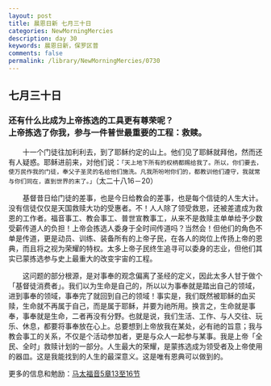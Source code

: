 ```yaml
---
layout: post
title: 晨恩日新 七月三十日
categories: NewMorningMercies
description: day 30
keywords: 晨恩日新，保罗区普
comments: false
permalink: /library/NewMorningMercies/0730
---
```


## 七月三十日

### 还有什么比成为上帝拣选的工具更有尊荣呢？ <br> 上帝拣选了你我，参与一件普世最重要的工程：救赎。

&emsp;&emsp;十一个门徒往加利利去，到了耶稣约定的山上。他们见了耶稣就拜他，然而还有人疑惑。耶稣进前来，对他们说：`「天上地下所有的权柄都赐给我了。所以，你们要去，使万民作我的门徒，奉父子圣灵的名给他们施洗。凡我所吩咐你们的，都教训他们遵守，我就常与你们同在，直到世界的末了。」`（太二十八16－20）

&emsp;&emsp;基督昔日给门徒的差事，也是今日给教会的差事，也是每个信徒的人生大计。没有信徒仅仅是天国救赎大功的受惠者。不！人人除了领受救恩，还被差遣成为救恩的工作者。福音事工、教会事工、普世宣教事工，从来不是救赎主单单给予少数受薪传道人的负担！上帝会拣选人委身于全时间传道吗？当然会！但他们的角色不单是传道，更是动员、训练、装备所有的上帝子民，在各人的岗位上传扬上帝的恩典，而且将之视为荣耀的特权。太多上帝子民终生追寻可以委身的志业，但他们其实已蒙拣选参与史上最重大的改变宇宙的工程。

&emsp;&emsp;这问题的部分根源，是对事奉的观念偏离了圣经的定义，因此太多人甘于做个「基督徒消费者」。我们以为生命是自己的，所以以为事奉就是踏出自己的领域，进到事奉的领域，事奉完了就回到自己的领域！事实是，我们既然被耶稣的血买赎，生命就不再属于自己，而是属于耶稣，并要为祂所用。换言之，生命就是事奉，事奉就是生命，二者再没有分野。也就是说，我们生活、工作、与人交往、玩乐、休息，都要将事奉放在心上。总要想到上帝放我在某处，必有祂的旨意；我与教会事工的关系，不仅是个活动参加者，更是与众人一起参与某事。我是上帝「全民、全时」救赎计划的一部分。人生最大的荣耀，是蒙拣选成为领受者及上帝使用的器皿。这是我能找到的人生的最深意义。这是唯有恩典可以做到的。

更多的信息和勉励：[马太福音5章13至16节]()
